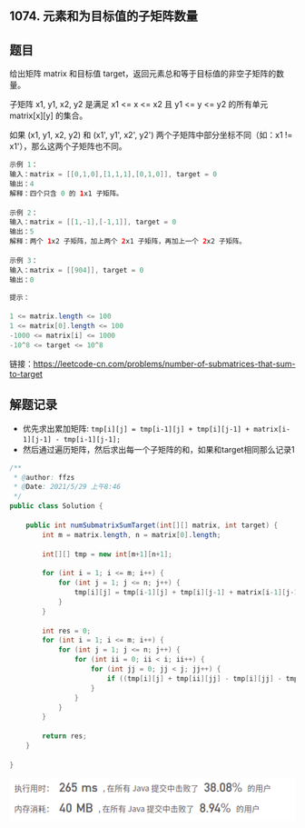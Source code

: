 

## 1074. 元素和为目标值的子矩阵数量

## 题目

给出矩阵 matrix 和目标值 target，返回元素总和等于目标值的非空子矩阵的数量。

子矩阵 x1, y1, x2, y2 是满足 x1 <= x <= x2 且 y1 <= y <= y2 的所有单元 matrix[x][y] 的集合。

如果 (x1, y1, x2, y2) 和 (x1', y1', x2', y2') 两个子矩阵中部分坐标不同（如：x1 != x1'），那么这两个子矩阵也不同。

 

```java
示例 1：
输入：matrix = [[0,1,0],[1,1,1],[0,1,0]], target = 0
输出：4
解释：四个只含 0 的 1x1 子矩阵。
    
示例 2：
输入：matrix = [[1,-1],[-1,1]], target = 0
输出：5
解释：两个 1x2 子矩阵，加上两个 2x1 子矩阵，再加上一个 2x2 子矩阵。
    
示例 3：
输入：matrix = [[904]], target = 0
输出：0
```

```java
提示：

1 <= matrix.length <= 100
1 <= matrix[0].length <= 100
-1000 <= matrix[i] <= 1000
-10^8 <= target <= 10^8
```


链接：https://leetcode-cn.com/problems/number-of-submatrices-that-sum-to-target

## 解题记录

+ 优先求出累加矩阵:  `tmp[i][j] = tmp[i-1][j] + tmp[i][j-1] + matrix[i-1][j-1] - tmp[i-1][j-1];`
+ 然后通过遍历矩阵，然后求出每一个子矩阵的和，如果和target相同那么记录1



```java
/**
 * @author: ffzs
 * @Date: 2021/5/29 上午8:46
 */
public class Solution {

    public int numSubmatrixSumTarget(int[][] matrix, int target) {
        int m = matrix.length, n = matrix[0].length;

        int[][] tmp = new int[m+1][n+1];

        for (int i = 1; i <= m; i++) {
            for (int j = 1; j <= n; j++) {
                tmp[i][j] = tmp[i-1][j] + tmp[i][j-1] + matrix[i-1][j-1] - tmp[i-1][j-1];
            }
        }

        int res = 0;
        for (int i = 1; i <= m; i++) {
            for (int j = 1; j <= n; j++) {
                for (int ii = 0; ii < i; ii++) {
                    for (int jj = 0; jj < j; jj++) {
                        if ((tmp[i][j] + tmp[ii][jj] - tmp[i][jj] - tmp[ii][j]) == target) res++;
                    }
                }
            }
        }

        return res;
    }

}
```

![image-20210529095036710](README.assets/image-20210529095036710.png)
